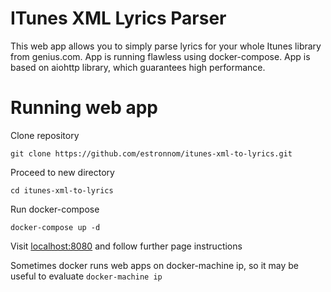 # ITunes XML Lyrics Parser

This web app allows you to simply parse lyrics for your whole Itunes library from genius.com.
App is running flawless using docker-compose. App is based on aiohttp library, which guarantees high performance.

# Running web app
Clone repository

`git clone https://github.com/estronnom/itunes-xml-to-lyrics.git`

Proceed to new directory

`cd itunes-xml-to-lyrics`

Run docker-compose

`docker-compose up -d`

Visit [localhost:8080](localhost:8080) and follow further page instructions

Sometimes docker runs web apps on docker-machine ip, so it may be useful to evaluate
`docker-machine ip`

